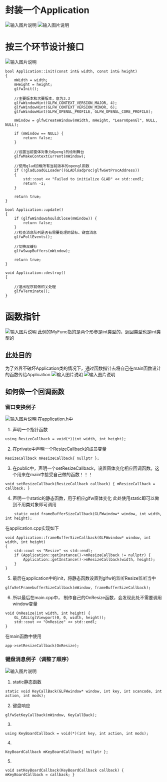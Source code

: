 # 封装一个Application
![输入图片说明](/imgs/2024-10-13/VIxcnh6mId4MhoGT.png)
![输入图片说明](/imgs/2024-10-13/sVDUnB9Ry98gBWSi.png)
# 按三个环节设计接口
![输入图片说明](/imgs/2024-10-13/S2w0kZL0slRjxDTp.png)
```从【【
bool Application::init(const int& width, const int& height)
{
	mWidth = width;
	mHeight = height;
	glfwInit();

	//主要版本和次要版本，意为3.3
	glfwWindowHint(GLFW_CONTEXT_VERSION_MAJOR, 4);
	glfwWindowHint(GLFW_CONTEXT_VERSION_MINOR, 6);
	glfwWindowHint(GLFW_OPENGL_PROFILE, GLFW_OPENGL_CORE_PROFILE);

	mWindow = glfwCreateWindow(mWidth, mHeight, "LearnOpenGl", NULL, NULL);

	if (mWindow == NULL) {
		return false;
	}

	//设置当前窗体对象为Opengl的绘制舞台
	glfwMakeContextCurrent(mWindow);

	//使用glad加载所有当前版本的opengl函数
	if (!gladLoadGLLoader((GLADloadproc)glfwGetProcAddress))
	{
		std::cout << "Failed to initialize GLAD" << std::endl;
		return -1;
	}

	return true;
}

bool Application::update()
{
	if (glfwWindowShouldClose(mWindow)) {
		return false;
	}
	//检查消息队列是否有需要处理的鼠标、键盘消息
	glfwPollEvents();

	//切换双缓存
	glfwSwapBuffers(mWindow);

	return true;
}

void Application::destroy()
{

	//退出程序前做相关处理
	glfwTerminate();
}
```
# 函数指针
![输入图片说明](/imgs/2024-10-13/CNaydYLtOfCeBkqe.png)
此例的MyFunc指的是两个形参是int类型的，返回类型也是int类型的
## 此处目的
为了外界不破坏Application类的情况下，通过函数指针去将自己在main函数设计的函数传给Application
![输入图片说明](/imgs/2024-10-13/G7ETkU4hUHeio9aM.png)
![输入图片说明](/imgs/2024-10-13/VIUxM347q0kIqYQN.png)
## 如何做一个回调函数
### 窗口变换例子
![输入图片说明](/imgs/2024-10-13/ntHIG4xCIvTcI34R.png)
在application.h中
1. 声明一个指针函数
```
using ResizeCallback = void(*)(int width, int height);
```
2. 在private中声明一个ResizeCallback的成员变量
```
ResizeCallback mResizeCallback{ nullptr };
```
3. 在public中，声明一个setResizeCallback，设置窗体变化相应回调函数。这个用来在main中接受自己做的函数！！！
```
void setResizeCallback(ResizeCallback callback) { mResizeCallback = callback; }
```
4. 声明一个static的静态函数，用于相应glfw窗体变化
此处使用static即可以做到不用类对象即可调用

```
	static void frameBufferSizeCallback(GLFWwindow* window, int width, int height);
```
在application.cpp实现如下
```
void Application::frameBufferSizeCallback(GLFWwindow* window, int width, int height)
{
	std::cout << "Resize" << std::endl;
	if (Application::getInstance()->mResizeCallback != nullptr) {
		Application::getInstance()->mResizeCallback(width, height);
	}
}
```
5. 最后在application中的init，将静态函数设置到glfw的监听Resize监听当中
```
glfwSetFramebufferSizeCallback(mWindow, frameBufferSizeCallback);
```
6. 所以最后在main.cpp中，
制作自己的OnResize函数，会发现此处不需要调用window变量
```
void OnResize(int width, int height) {
    GL_CALL(glViewport(0, 0, width, height));
    std::cout << "OnResize" << std::endl;
}
```
在main函数中使用
```
app->setResizeCallback(OnResize);
```
### 键盘消息例子（调整了顺序）
![输入图片说明](/imgs/2024-10-13/XWUMXkHwgsSR9YPc.png)
1. static静态函数
```
static void KeyCallBack(GLFWwindow* window, int key, int scancode, int action, int mods);
```
2. 键盘响应
```
glfwSetKeyCallback(mWindow, KeyCallBack); 
```
3.
```
using KeyBoardCallback = void(*)(int key, int action, int mods);
```
4. 
```
KeyBoardCallback mKeyBoardCallback{ nullptr };
```
5.
```
void setKeyBoardCallback(KeyBoardCallback callback) { mKeyBoardCallback = callback; }
```
<!--stackedit_data:
eyJoaXN0b3J5IjpbMTM5ODIyODI0MCwzODY3MTA5MF19
-->